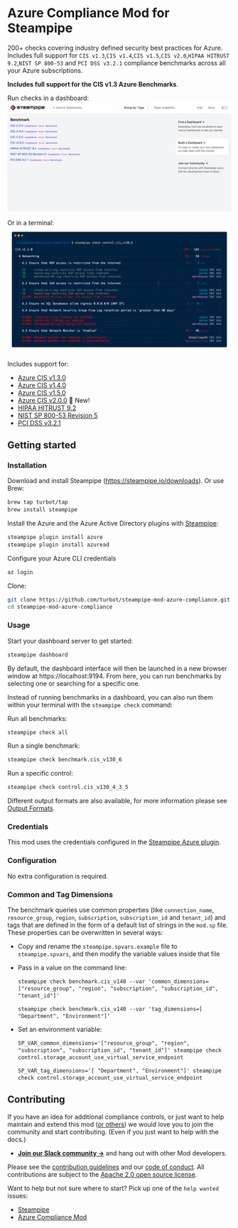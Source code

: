 # Azure Compliance Mod for Steampipe

200+ checks covering industry defined security best practices for Azure. Includes full support for `CIS v1.3`,`CIS v1.4`,`CIS v1.5`,`CIS v2.0`,`HIPAA HITRUST 9.2`,`NIST SP 800-53` and `PCI DSS v3.2.1` compliance benchmarks across all your Azure subscriptions.

**Includes full support for the CIS v1.3 Azure Benchmarks**.

Run checks in a dashboard:
![image](https://raw.githubusercontent.com/turbot/steampipe-mod-azure-compliance/main/docs/azure_compliance_dashboard.png)

Or in a terminal:
![image](https://raw.githubusercontent.com/turbot/steampipe-mod-azure-compliance/main/docs/azure_cis_v130_console.png)

Includes support for:
* [Azure CIS v1.3.0](https://hub.steampipe.io/mods/turbot/azure_compliance/controls/benchmark.cis_v130)
* [Azure CIS v1.4.0](https://hub.steampipe.io/mods/turbot/azure_compliance/controls/benchmark.cis_v140)
* [Azure CIS v1.5.0](https://hub.steampipe.io/mods/turbot/azure_compliance/controls/benchmark.cis_v150)
* [Azure CIS v2.0.0](https://hub.steampipe.io/mods/turbot/azure_compliance/controls/benchmark.cis_v200) 🚀 New!
* [HIPAA HITRUST 9.2](https://hub.steampipe.io/mods/turbot/azure_compliance/controls/benchmark.hipaa_hitrust_v92)
* [NIST SP 800-53 Revision 5](https://hub.steampipe.io/mods/turbot/azure_compliance/controls/benchmark.nist_sp_800_53_rev_5)
* [PCI DSS v3.2.1](https://hub.steampipe.io/mods/turbot/azure_compliance/controls/benchmark.pci_dss_v321)

## Getting started

### Installation

Download and install Steampipe (https://steampipe.io/downloads). Or use Brew:

```sh
brew tap turbot/tap
brew install steampipe
```

Install the Azure and the Azure Active Directory plugins with [Steampipe](https://steampipe.io):
```sh
steampipe plugin install azure
steampipe plugin install azuread
```

Configure your Azure CLI credentials
```sh
az login
```

Clone:

```sh
git clone https://github.com/turbot/steampipe-mod-azure-compliance.git
cd steampipe-mod-azure-compliance
```

### Usage

Start your dashboard server to get started:

```sh
steampipe dashboard
```

By default, the dashboard interface will then be launched in a new browser
window at https://localhost:9194. From here, you can run benchmarks by
selecting one or searching for a specific one.

Instead of running benchmarks in a dashboard, you can also run them within your
terminal with the `steampipe check` command:

Run all benchmarks:

```sh
steampipe check all
```

Run a single benchmark:

```sh
steampipe check benchmark.cis_v130_6
```

Run a specific control:

```sh
steampipe check control.cis_v130_4_3_5
```

Different output formats are also available, for more information please see
[Output Formats](https://steampipe.io/docs/reference/cli/check#output-formats).


### Credentials

This mod uses the credentials configured in the [Steampipe Azure plugin](https://hub.steampipe.io/plugins/turbot/azure).

### Configuration

No extra configuration is required.

### Common and Tag Dimensions

The benchmark queries use common properties (like `connection_name`, `resource_group`, `region`, `subscription`,  `subscription_id` and `tenant_id`) and tags that are defined in the form of a default list of strings in the `mod.sp` file. These properties can be overwritten in several ways:

- Copy and rename the `steampipe.spvars.example` file to `steampipe.spvars`, and then modify the variable values inside that file
- Pass in a value on the command line:

  ```shell
  steampipe check benchmark.cis_v140 --var 'common_dimensions=["resource_group", "region", "subscription", "subscription_id", "tenant_id"]'
  ```

  ```shell
  steampipe check benchmark.cis_v140 --var 'tag_dimensions=[ "Department", "Environment"]'
  ```

- Set an environment variable:

  ```shell
  SP_VAR_common_dimensions='["resource_group", "region", "subscription", "subscription_id", "tenant_id"]' steampipe check control.storage_account_use_virtual_service_endpoint
  ```

  ```shell
  SP_VAR_tag_dimensions='[ "Department", "Environment"]' steampipe check control.storage_account_use_virtual_service_endpoint
  ```

## Contributing

If you have an idea for additional compliance controls, or just want to help maintain and extend this mod ([or others](https://github.com/topics/steampipe-mod)) we would love you to join the community and start contributing. (Even if you just want to help with the docs.)

- **[Join our Slack community →](https://steampipe.io/community/join)** and hang out with other Mod developers.

Please see the [contribution guidelines](https://github.com/turbot/steampipe/blob/main/CONTRIBUTING.md) and our [code of conduct](https://github.com/turbot/steampipe/blob/main/CODE_OF_CONDUCT.md). All contributions are subject to the [Apache 2.0 open source license](https://github.com/turbot/steampipe-mod-azure-compliance/blob/main/LICENSE).

Want to help but not sure where to start? Pick up one of the `help wanted` issues:

- [Steampipe](https://github.com/turbot/steampipe/labels/help%20wanted)
- [Azure Compliance Mod](https://github.com/turbot/steampipe-mod-azure-compliance/labels/help%20wanted)
